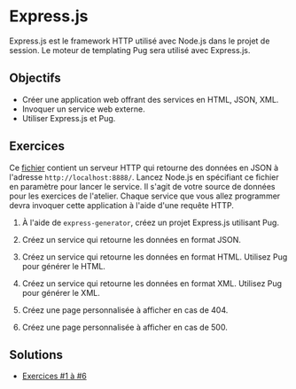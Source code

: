 Express.js
==========

Express.js est le framework HTTP utilisé avec Node.js dans le projet de session.
Le moteur de templating Pug sera utilisé avec Express.js.

Objectifs
---------

* Créer une application web offrant des services en HTML, JSON, XML.
* Invoquer un service web externe.
* Utiliser Express.js et Pug.

Exercices
---------

Ce [fichier](data-server.js) contient un serveur HTTP qui retourne des données
en JSON à l'adresse `http://localhost:8888/`. Lancez Node.js en spécifiant ce
fichier en paramètre pour lancer le service. Il s'agit de votre source de
données pour les exercices de l'atelier. Chaque service que vous allez
programmer devra invoquer cette application à l'aide d'une requête HTTP.

1. À l'aide de `express-generator`, créez un projet Express.js utilisant Pug.

2. Créez un service qui retourne les données en format JSON.

3. Créez un service qui retourne les données en format HTML. Utilisez Pug pour
   générer le HTML.

4. Créez un service qui retourne les données en format XML. Utilisez Pug pour
   générer le XML.

5. Créez une page personnalisée à afficher en cas de 404.

6. Créez une page personnalisée à afficher en cas de 500.

Solutions
---------

* [Exercices #1 à #6](Solutions/)
